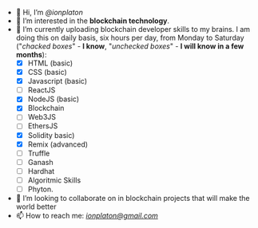 - 👋 Hi, I’m *@ionplaton*
- 👀 I’m interested in the **blockchain technology**.
- 🌱 I’m currently uploading blockchain developer skills to my brains. I am doing this on daily basis, six hours per day, from Monday to Saturday ("*chacked boxes*" - **I know**, "*unchecked boxes*" - **I will know in a few months**): 
     - [x] HTML (basic)
     - [x] CSS (basic)
     - [x] Javascript (basic)
     - [ ] ReactJS
     - [x] NodeJS (basic)
     - [x] Blockchain
     - [ ] Web3JS
     - [ ] EthersJS 
     - [x] Solidity basic)
     - [x] Remix (advanced)
     - [ ] Truffle
     - [ ] Ganash
     - [ ] Hardhat
     - [ ] Algoritmic Skills
     - [ ] Phyton.
- 💞️ I’m looking to collaborate on in blockchain projects that will make the world better
- 📫 How to reach me: *ionplaton@gmail.com*

<!---
ionplaton/ionplaton is a ✨ special ✨ repository because its `README.md` (this file) appears on your GitHub profile.
You can click the Preview link to take a look at your changes.
--->
